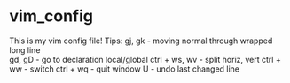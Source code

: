 # vim_config
This is my vim config file!
Tips:
	gj, gk - moving normal through wrapped long line     
	gd, gD - go to declaration local/global
	ctrl + ws, wv - split horiz, vert
	ctrl + ww - switch
	ctrl + wq - quit window
	U - undo last changed line
	

